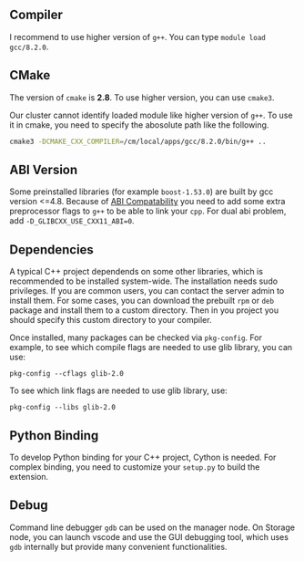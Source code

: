 ## Compiler

I recommend to use higher version of `g++`. You can type `module load gcc/8.2.0`.

## CMake

The version of `cmake` is **2.8**. To use higher version, you can use `cmake3`.

Our cluster cannot identify loaded module like higher version of `g++`. To use
it in cmake, you need to specify the abosolute path like the following.
```bash
cmake3 -DCMAKE_CXX_COMPILER=/cm/local/apps/gcc/8.2.0/bin/g++ ..
```
## ABI Version

Some preinstalled libraries (for example `boost-1.53.0`) are built by gcc version <=4.8. Because of [ABI Compatability](https://gcc.gnu.org/onlinedocs/gcc-5.2.0/libstdc++/manual/manual/using_dual_abi.html) you need to add some extra preprocessor flags to `g++` to be able to link your `cpp`. For dual abi problem, add `-D_GLIBCXX_USE_CXX11_ABI=0`.

## Dependencies

A typical C++ project dependends on some other libraries, which is recommended to be
installed system-wide. The installation needs sudo privileges. If you are
common users, you can contact the server admin to install them. For some cases, you can download the prebuilt `rpm` or `deb` package and install them to 
a custom directory. Then in you project you should specify this custom directory to your compiler.

Once installed, many packages can be checked via `pkg-config`.
For example, to see which compile flags are needed to use glib library, you can use:
```shell
pkg-config --cflags glib-2.0
```
To see which link flags are needed to use glib library, use:
```shell
pkg-config --libs glib-2.0
```
## Python Binding

To develop Python binding for your C++ project, Cython is needed. For complex binding, you need to customize your `setup.py` to build the extension.

## Debug
Command line debugger `gdb` can be used on the manager node. On Storage node, you can launch vscode and use the GUI debugging tool, which uses `gdb` internally but provide many convenient functionalities. 